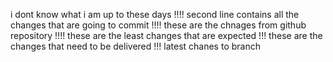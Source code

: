 i dont know what i am up to these days !!!!
second line contains all the changes that are going to commit !!!!
these are the chnages from github repository !!!! these are the least changes that are expected !!!
these are the changes that need to be delivered !!!
latest chanes to branch
